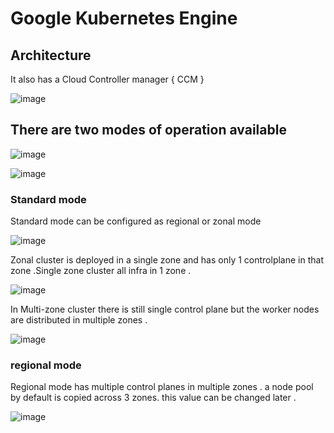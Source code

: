  # Google Kubernetes Engine

## Architecture
It also has a Cloud Controller manager { CCM }

![image](https://github.com/user-attachments/assets/0d1e4d7a-abf1-4d52-bdc5-22962923ab32)

## There are two modes of operation available

![image](https://github.com/user-attachments/assets/5184c3cb-2cc4-42d7-82ea-35b04620b307)

![image](https://github.com/user-attachments/assets/88fbe175-af9d-4e19-8478-01e9ce2bab5d)

### Standard mode

Standard mode can be configured as regional or zonal mode

![image](https://github.com/user-attachments/assets/a7ed3d0e-2e98-4ce4-af1e-11f15b2f2093)

Zonal cluster is deployed in a single zone and has only 1 controlplane in that zone .Single zone cluster all infra in 1 zone .

![image](https://github.com/user-attachments/assets/639139be-fb7f-447d-9590-a718ecb07430)

In Multi-zone cluster there is still single control plane but the worker nodes are distributed in multiple zones .

![image](https://github.com/user-attachments/assets/c05bd670-6d5e-4fcf-89e1-a9d5c3208210)

### regional mode 
Regional mode has multiple control planes in multiple zones . a node pool by default is copied across 3 zones. this value can be changed later .

![image](https://github.com/user-attachments/assets/72714d0e-4503-4865-a953-b5c451ef7ca2)



